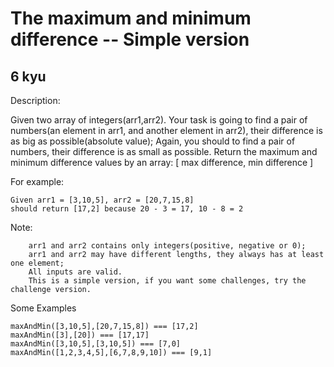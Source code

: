 # The maximum and minimum difference -- Simple version
## 6 kyu

Description:

Given two array of integers(arr1,arr2). Your task is going to find a pair of numbers(an element in arr1, and another element in arr2), their difference is as big as possible(absolute value); Again, you should to find a pair of numbers, their difference is as small as possible. Return the maximum and minimum difference values by an array: [  max difference,  min difference  ]

For example:
```
Given arr1 = [3,10,5], arr2 = [20,7,15,8]
should return [17,2] because 20 - 3 = 17, 10 - 8 = 2
```
Note:
```
    arr1 and arr2 contains only integers(positive, negative or 0);
    arr1 and arr2 may have different lengths, they always has at least one element;
    All inputs are valid.
    This is a simple version, if you want some challenges, try the challenge version.
```
Some Examples
```
maxAndMin([3,10,5],[20,7,15,8]) === [17,2]
maxAndMin([3],[20]) === [17,17]
maxAndMin([3,10,5],[3,10,5]) === [7,0]
maxAndMin([1,2,3,4,5],[6,7,8,9,10]) === [9,1]
```





